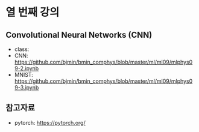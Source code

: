# 열 번째 강의

## Convolutional Neural Networks (CNN) 

* class: 
* CNN: https://github.com/bjmin/bmin_comphys/blob/master/ml/ml09/mlphys09-2.ipynb
* MNIST: https://github.com/bjmin/bmin_comphys/blob/master/ml/ml09/mlphys09-3.ipynb

## 참고자료
* pytorch: https://pytorch.org/
